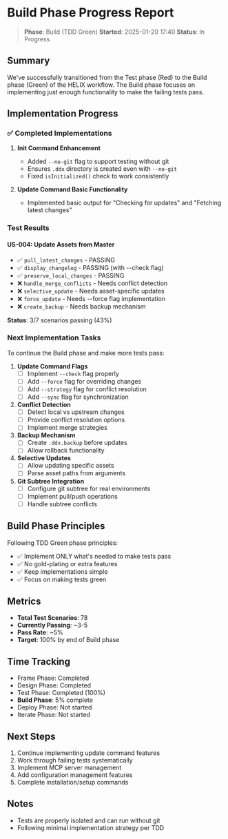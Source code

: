 # Build Phase Progress Report

> **Phase**: Build (TDD Green)
> **Started**: 2025-01-20 17:40
> **Status**: In Progress

## Summary

We've successfully transitioned from the Test phase (Red) to the Build phase (Green) of the HELIX workflow. The Build phase focuses on implementing just enough functionality to make the failing tests pass.

## Implementation Progress

### ✅ Completed Implementations

1. **Init Command Enhancement**
   - Added `--no-git` flag to support testing without git
   - Ensures `.ddx` directory is created even with `--no-git`
   - Fixed `isInitialized()` check to work consistently

2. **Update Command Basic Functionality**
   - Implemented basic output for "Checking for updates" and "Fetching latest changes"

### Test Results

#### US-004: Update Assets from Master
- ✅ `pull_latest_changes` - PASSING
- ✅ `display_changelog` - PASSING (with --check flag)
- ✅ `preserve_local_changes` - PASSING
- ❌ `handle_merge_conflicts` - Needs conflict detection
- ❌ `selective_update` - Needs asset-specific updates
- ❌ `force_update` - Needs --force flag implementation
- ❌ `create_backup` - Needs backup mechanism

**Status**: 3/7 scenarios passing (43%)

### Next Implementation Tasks

To continue the Build phase and make more tests pass:

1. **Update Command Flags**
   - [ ] Implement `--check` flag properly
   - [ ] Add `--force` flag for overriding changes
   - [ ] Add `--strategy` flag for conflict resolution
   - [ ] Add `--sync` flag for synchronization

2. **Conflict Detection**
   - [ ] Detect local vs upstream changes
   - [ ] Provide conflict resolution options
   - [ ] Implement merge strategies

3. **Backup Mechanism**
   - [ ] Create `.ddx.backup` before updates
   - [ ] Allow rollback functionality

4. **Selective Updates**
   - [ ] Allow updating specific assets
   - [ ] Parse asset paths from arguments

5. **Git Subtree Integration**
   - [ ] Configure git subtree for real environments
   - [ ] Implement pull/push operations
   - [ ] Handle subtree conflicts

## Build Phase Principles

Following TDD Green phase principles:
- ✅ Implement ONLY what's needed to make tests pass
- ✅ No gold-plating or extra features
- ✅ Keep implementations simple
- ✅ Focus on making tests green

## Metrics

- **Total Test Scenarios**: 78
- **Currently Passing**: ~3-5
- **Pass Rate**: ~5%
- **Target**: 100% by end of Build phase

## Time Tracking

- Frame Phase: Completed
- Design Phase: Completed
- Test Phase: Completed (100%)
- **Build Phase**: 5% complete
- Deploy Phase: Not started
- Iterate Phase: Not started

## Next Steps

1. Continue implementing update command features
2. Work through failing tests systematically
3. Implement MCP server management
4. Add configuration management features
5. Complete installation/setup commands

## Notes

- Tests are properly isolated and can run without git
- Following minimal implementation strategy per TDD